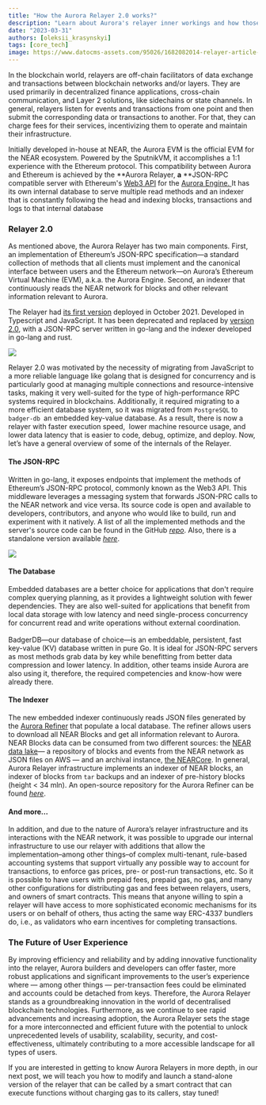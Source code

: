 ```yaml
---
title: "How the Aurora Relayer 2.0 works?"
description: "Learn about Aurora's relayer inner workings and how those innovate the future of the blockchain technologies"
date: "2023-03-31"
authors: [oleksii_krasynskyi]
tags: [core_tech]
image: https://www.datocms-assets.com/95026/1682082014-relayer-article-cover.png
---
```

In the blockchain world, relayers are off-chain facilitators of data exchange and transactions between blockchain networks and/or layers. They are used primarily in decentralized finance applications, cross-chain communication, and Layer 2 solutions, like sidechains or state channels. In general, relayers listen for events and transactions from one point and then submit the corresponding data or transactions to another. For that, they can charge fees for their services, incentivizing them to operate and maintain their infrastructure.

Initially developed in-house at NEAR, the Aurora EVM is the official EVM for the NEAR ecosystem. Powered by the SputnikVM, it accomplishes a 1:1 experience with the Ethereum protocol. This compatibility between Aurora and Ethereum is achieved by the **Aurora Relayer, **a** **JSON-RPC compatible server with Ethereum's [Web3 API](https://eth.wiki/json-rpc/API) for the [Aurora Engine. ](https://github.com/aurora-is-near/aurora-engine)It has its own internal database to serve multiple read methods and an indexer that is constantly following the head and indexing blocks, transactions and logs to that internal database

<!-- truncate -->

### **Relayer 2.0**

As mentioned above, the Aurora Relayer has two main components. First, an implementation of Ethereum’s JSON-RPC specification—a standard collection of methods that all clients must implement and the canonical interface between users and the Ethereum network—on Aurora’s Ethereum Virtual Machine (EVM), a.k.a. the Aurora Engine. Second, an indexer that continuously reads the NEAR network for blocks and other relevant information relevant to Aurora. 

The Relayer had [its first version](https://github.com/aurora-is-near/aurora-relayer) deployed in October 2021. Developed in Typescript and JavaScript. It has been deprecated and replaced by [version 2.0](https://github.com/aurora-is-near/relayer2-public), with a JSON-RPC server written in go-lang and the indexer developed in go-lang and rust.

![](https://www.datocms-assets.com/95026/1680267251-relayer-10.png)

Relayer 2.0 was motivated by the necessity of migrating from JavaScript to a more reliable language like golang that is designed for concurrency and is particularly good at managing multiple connections and resource-intensive tasks, making it very well-suited for the type of high-performance RPC systems required in blockchains. Additionally, it required migrating to a more efficient database system, so it was migrated from `PostgreSQL` to ` badger-db  `an embedded key-value database. As a result, there is now a relayer with faster execution speed,  lower machine resource usage, and lower data latency that is easier to code, debug, optimize, and deploy. Now, let’s have a general overview of some of the internals of the Relayer.

#### **The JSON-RPC**

Written in go-lang, it exposes endpoints that implement the methods of Ethereum’s JSON-RPC protocol, commonly known as the Web3 API. This middleware leverages a messaging system that forwards JSON-PRC calls to the NEAR network and vice versa. Its source code is open and available to developers, contributors, and anyone who would like to build, run and experiment with it natively. A list of all the implemented methods and the server's source code can be found in the GitHub [*repo*](https://github.com/aurora-is-near/relayer2-public). Also, there is a standalone version available [*here*](https://github.com/aurora-is-near/standalone-rpc).

![](https://www.datocms-assets.com/95026/1680267260-relayer-20.png)

#### **The Database**

Embedded databases are a better choice for applications that don't require complex querying planning, as it provides a lightweight solution with fewer dependencies. They are also well-suited for applications that benefit from local data storage with low latency and need single-process concurrency for concurrent read and write operations without external coordination.\
\
BadgerDB—our database of choice—is an embeddable, persistent, fast key-value (KV) database written in pure Go. It is ideal for JSON-RPC servers as most methods grab data by key while benefitting from better data compression and lower latency. In addition, other teams inside Aurora are also using it, therefore, the required competencies and know-how were already there.

#### **The Indexer**

The new embedded indexer continuously reads JSON files generated by the [Aurora Refiner](https://github.com/aurora-is-near/borealis-engine-lib) that populate a local database. The refiner allows users to download all NEAR Blocks and get all information relevant to Aurora. NEAR Blocks data can be consumed from two different sources: the [NEAR data lake](https://docs.near.org/concepts/advanced/near-lake-framework)— a repository of blocks and events from the NEAR network as JSON files on AWS — and an archival instance, [the NEARCore](https://github.com/near/nearcore). In general, Aurora Relayer infrastructure implements an indexer of NEAR blocks, an indexer of blocks from `tar` backups and an indexer of pre-history blocks (height < 34 mln). An open-source repository for the Aurora Refiner can be found [*here*](https://github.com/aurora-is-near/borealis-engine-lib).

#### **And more…**

In addition, and due to the nature of Aurora’s relayer infrastructure and its interactions with the NEAR network, it was possible to upgrade our internal infrastructure to use our relayer with additions that allow the implementation–among other things–of complex multi-tenant, rule-based accounting systems that support virtually any possible way to account for transactions, to enforce gas prices, pre- or post-run transactions, etc. So it is possible to have users with prepaid fees, prepaid gas, no gas, and many other configurations for distributing gas and fees between relayers, users, and owners of smart contracts. This means that anyone willing to spin a relayer will have access to more sophisticated economic mechanisms for its users or on behalf of others, thus acting the same way ERC-4337 bundlers do, i.e., as validators who earn incentives for completing transactions. 

### **The Future of User Experience**

By improving efficiency and reliability and by adding innovative functionality into the relayer, Aurora builders and developers can offer faster, more robust applications and significant improvements to the user’s experience where — among other things — per-transaction fees could be eliminated and accounts could be detached from keys. Therefore, the Aurora Relayer stands as a groundbreaking innovation in the world of decentralised blockchain technologies. Furthermore, as we continue to see rapid advancements and increasing adoption, the Aurora Relayer sets the stage for a more interconnected and efficient future with the potential to unlock unprecedented levels of usability, scalability, security, and cost-effectiveness, ultimately contributing to a more accessible landscape for all types of users.

If you are interested in getting to know Aurora Relayers in more depth, in our next post, we will teach you how to modify and launch a stand-alone version of the relayer that can be called by a smart contract that can execute functions without charging gas to its callers, stay tuned!
